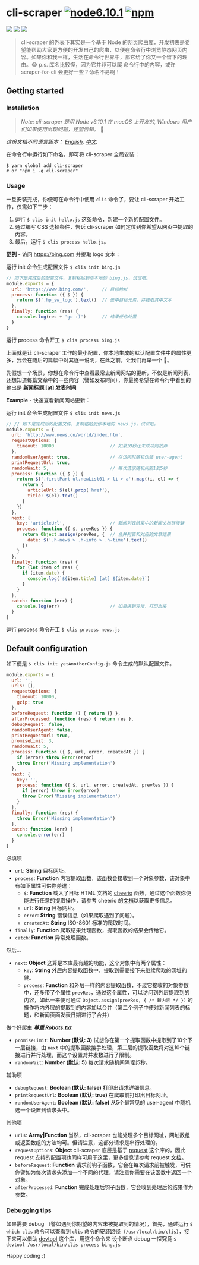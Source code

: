 # cli-scraper [![node6.10.1](https://img.shields.io/badge/node-6.10.1-green.svg)](https://nodejs.org/en/blog/release/v0.6.10/) [![npm](https://img.shields.io/npm/v/cli-scraper.svg)](https://www.npmjs.com/package/cli-scraper)

![](https://forthebadge.com/images/badges/built-with-love.svg)
![](https://forthebadge.com/images/badges/uses-js.svg)
![](https://forthebadge.com/images/badges/60-percent-of-the-time-works-every-time.svg)
> cli-scraper 的外表下其实是一个基于 Node 的网页爬虫库，开发初衷是希望能帮助大家更方便的开发自己的爬虫，以便在命令行中浏览静态网页内容。如果你和我一样，生活在命令行世界中，那它给了你又一个留下的理由。:joy: p.s. 库名比较怪，因为它并非可以爬 命令行中的内容，或许 scraper-for-cli 会更好一些？命名不易啊！

## Getting started

### Installation

> *Note: cli-scraper 是用 Node v6.10.1 在 macOS 上开发的, Windows 用户们如果使用出现问题，还望告知。* :bow:

*这份文档不同语言版本： [English](README.md), [中文](README.chs.md).*

在命令行中运行如下命名，即可将 cli-scraper 全局安装：
```
$ yarn global add cli-scraper
# or "npm i -g cli-scraper"
```

### Usage

一旦安装完成，你便可在命令行中使用 `clis` 命令了，要让 cli-scraper 开始工作，仅需如下三步：

1. 运行 `$ clis init hello.js` 这条命令，新建一个新的配置文件。
2. 通过编写 CSS 选择条件，告诉 cli-scraper 如何定位到你希望从网页中提取的内容。
3. 最后，运行 `$ clis process hello.js`。

**范例** - 访问 https://bing.com 并提取 logo 文本：

运行 init 命令生成配置文件 `$ clis init bing.js`
```js
// 如下是完成后的配置文件，复制粘贴到你本地的 bing.js，试试吧。
module.exports = {
  url: 'https://www.bing.com/',     // 目标地址
  process: function ({ $ }) {
    return $('.hp_sw_logo').text()  // 选中目标元素，并提取其中文本
  },
  finally: function (res) {
    console.log(res + 'go :)')      // 结果任你处置
  }
}
```
运行 process 命令开工 `$ clis process bing.js`

上面就是让 cli-scraper 工作的最小配置，你本地生成的默认配置文件中的属性更多，我会在随后的篇幅中对其逐一说明，在此之前，让我们再举一个 🌰。

先假想一个场景，你想在命令行中查看最常去新闻网站的更新，不仅是新闻列表，还想知道每篇文章中的一些内容（譬如发布时间），你最终希望在命令行中看到的输出是 **新闻标题 [at] 发表时间**

**Example** - 快速查看新闻网站更新：

运行 init 命令生成配置文件 `$ clis init news.js`
```js
// // 如下是完成后的配置文件，复制粘贴到你本地的 news.js，试试吧。
module.exports = {
  url: 'http://www.news.cn/world/index.htm',
  requestOptions: {
    timeout: 10000                     // 如果10秒还未成功则放弃
  },
  randomUserAgent: true,               // 在访问时随机伪装 user-agent
  printRequestUrl: true,
  randomWait: 5,                       // 每次请求随机间隔1到5秒
  process: function ({ $ }) {
    return $('.firstPart ul.newList01 > li > a').map((i, el) => {
      return {
        articleUrl: $(el).prop('href'),
        title: $(el).text()
      }
    })
  },
  next: {
    key: 'articleUrl',                 // 新闻列表结果中的新闻文档链接健
    process: function ({ $, prevRes }) {
      return Object.assign(prevRes, {  // 合并列表和对应的文章结果
        date: $('.h-news > .h-info > .h-time').text()
      })
    }
  },
  finally: function (res) {
    for (let item of res) {
      if (item.date) {
        console.log(`${item.title} [at] ${item.date}`)
      }
    }
  },
  catch: function (err) {
    console.log(err)                   // 如果遇到异常，打印出来
  }
}
```
运行 process 命令开工 `$ clis process news.js`

## Default configuration

如下便是 `$ clis init yetAnotherConfig.js` 命令生成的默认配置文件。
```js
module.exports = {
  url: '',
  urls: [],
  requestOptions: {
    timeout: 10000,
    gzip: true
  },
  beforeRequest: function () { return {} },
  afterProcessed: function (res) { return res },
  debugRequest: false,
  randomUserAgent: false,
  printRequestUrl: true,
  promiseLimit: 3,
  randomWait: 5,
  process: function ({ $, url, error, createdAt }) {
    if (error) throw Error(error)
    throw Error('Missing implementation')
  },
  next: {
    key: '',
    process: function ({ $, url, error, createdAt, prevRes }) {
      if (error) throw Error(error)
      throw Error('Missing implementation')
    }
  },
  finally: function (res) {
    throw Error('Missing implementation')
  },
  catch: function (err) {
    console.error(err)
  }
}
```
必填项
- `url`: **String** 目标网址。
- `process`: **Function** 内容提取函数，该函数会接收到一个对象参数，该对象中有如下属性可供你差遣：
  - `$`: **Function** 载入了目标 HTML 文档的 [cheerio](https://github.com/cheeriojs/cheerio) 函数，通过这个函数你便能进行任意的提取操作，请参考 cheerio 的[文档](https://cheerio.js.org/)以获取更多信息。
  - `url`: **String** 目标网址。
  - `error`: **String** 错误信息（如果爬取遇到了问题）。
  - `createdAt`: **String** ISO-8601 标准的爬取时间。
- `finally`: **Function** 爬取结果处理函数，提取函数的结果会传给它。
- `catch`: **Function** 异常处理函数。

然后...
- `next`: **Object** 这算是本库最有趣的功能，这个对象中有两个属性：
  - `key`: **String** 外层内容提取函数中，提取到需要接下来继续爬取的网址的健。
  - `process`: **Function** 和外层一样的内容提取函数，不过它接收的对象参数中，还多带了个属性 `prevRes`，通过这个属性，可以访问到外层提取到的内容，如此一来便可通过 `Object.assign(prevRes, { /* 新内容 */ })` 的操作将内外层的提取到的内容加以合并（第二个例子中便对新闻列表的标题，和新闻页面发表日期进行了合并）

做个好爬虫 ***尊重 [Robots.txt](http://www.robotstxt.org/)***
- `promiseLimit`: **Number (默认: 3)** 试想你在第一个提取函数中提取到了10个下一层链接，由 `next` 中的提取函数接手处理，第二层的提取函数将对这10个链接进行并行处理，而这个设置对并发数进行了限制。
- `randomWait`: **Number (默认: 5)** 每次请求随机间隔1到5秒。

辅助项
- `debugRequest`: **Boolean (默认: false)** 打印出请求详细信息。
- `printRequestUrl`: **Boolean (默认: true)** 在爬取前打印出目标网址。
- `randomUserAgent`: **Boolean (默认: false)** 从5个最常见的 user-agent 中随机选一个设置到请求头中。

其他项
- `urls`: **Array|Function** 当然，cli-scraper 也能处理多个目标网址，网址数组或返回数组的方法均可。但请注意，这部分请求是串行处理的。
- `requestOptions`: **Object** cli-scraper 底层是基于 [request](https://github.com/request/request) 这个库的，因此 request 支持的配置项也同样可用于这里，更多信息请参考 request [文档](https://github.com/request/request#requestoptions-callback)。
- `beforeRequest`: **Function** 请求前钩子函数，它会在每次请求前被触发，可供你譬如为每次请求头添加一个不同的代理。请注意你需要在该函数中返回一个对象。
- `afterProcessed`: **Function** 完成处理后钩子函数，它会收到处理后的结果作为参数。

### Debugging tips

如果需要 debug （譬如遇到你期望的内容未被提取到的情况），首先，通过运行 `$ which clis` 命令可以查看到 `clis` 命令的安装路径（`/usr/local/bin/clis`），接下来可以借助 [devtool](https://github.com/Jam3/devtool) 这个库，用这个命令来 设个断点 debug 一探究竟 `$ devtool /usr/local/bin/clis process bing.js`

Happy coding :)
